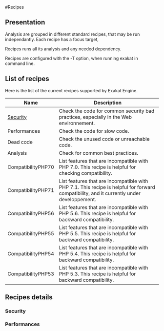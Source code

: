 #Recipes

## Presentation
Analysis are grouped in different standard recipes, that may be run independantly. Each recipe has a focus target, 

Recipes runs all its analysis and any needed dependency.

Recipes are configured with the -T option, when running exakat in command line.

## List of recipes

Here is the list of the current recipes supported by Exakat Engine.

|Name|Description|
|---|---| 
|[Security](#security)| Check the code for common security bad practices, especially in the Web environnement. |
|Performances| Check the code for slow code. |
|Dead code| Check the unused code or unreachable code. |
|Analysis| Check for common best practices. |
|CompatibilityPHP70| List features that are incompatible with PHP 7.0. This recipe is helpful for checking compatibility. |
|CompatibilityPHP71| List features that are incompatible with PHP 7.1. This recipe is helpful for forward compatibility, and it currently under developpement. |
|CompatibilityPHP56| List features that are incompatible with PHP 5.6. This recipe is helpful for backward compatibility. |
|CompatibilityPHP55| List features that are incompatible with PHP 5.5. This recipe is helpful for backward compatibility. |
|CompatibilityPHP54| List features that are incompatible with PHP 5.4. This recipe is helpful for backward compatibility. |
|CompatibilityPHP53| List features that are incompatible with PHP 5.3. This recipe is helpful for backward compatibility. |

## Recipes details

### Security<a name="Security"></a> 

### Performances